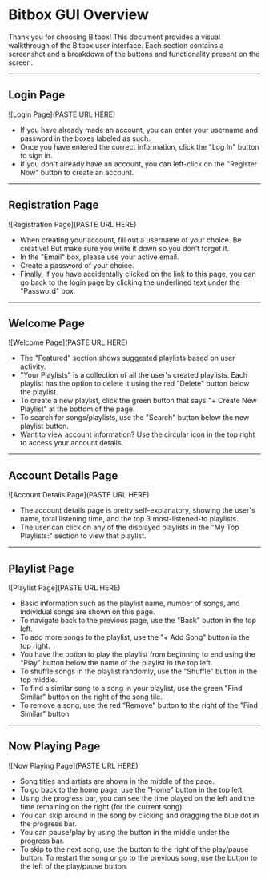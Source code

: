 # **Bitbox GUI Overview**

Thank you for choosing Bitbox! This document provides a visual walkthrough of the Bitbox user interface. Each section contains a screenshot and a breakdown of the buttons and functionality present on the screen.

---

## **Login Page**

![Login Page](PASTE URL HERE)

- If you have already made an account, you can enter your username and password in the boxes labeled as such.
- Once you have entered the correct information, click the "Log In" button to sign in.
- If you don't already have an account, you can left-click on the "Register Now" button to create an account.

---

## **Registration Page**

![Registration Page](PASTE URL HERE)

- When creating your account, fill out a username of your choice. Be creative! But make sure you write it down so you don’t forget it.
- In the "Email" box, please use your active email.
- Create a password of your choice.
- Finally, if you have accidentally clicked on the link to this page, you can go back to the login page by clicking the underlined text under the "Password" box.

---

## **Welcome Page**

![Welcome Page](PASTE URL HERE)

- The "Featured" section shows suggested playlists based on user activity.
- "Your Playlists" is a collection of all the user's created playlists. Each playlist has the option to delete it using the red "Delete" button below the playlist.
- To create a new playlist, click the green button that says "+ Create New Playlist" at the bottom of the page.
- To search for songs/playlists, use the "Search" button below the new playlist button.
- Want to view account information? Use the circular icon in the top right to access your account details.

---

## **Account Details Page**

![Account Details Page](PASTE URL HERE)

- The account details page is pretty self-explanatory, showing the user's name, total listening time, and the top 3 most-listened-to playlists.
- The user can click on any of the displayed playlists in the "My Top Playlists:" section to view that playlist.

---

## **Playlist Page**

![Playlist Page](PASTE URL HERE)

- Basic information such as the playlist name, number of songs, and individual songs are shown on this page.
- To navigate back to the previous page, use the "Back" button in the top left.
- To add more songs to the playlist, use the "+ Add Song" button in the top right.
- You have the option to play the playlist from beginning to end using the "Play" button below the name of the playlist in the top left.
- To shuffle songs in the playlist randomly, use the "Shuffle" button in the top middle.
- To find a similar song to a song in your playlist, use the green "Find Similar" button on the right of the song tile.
- To remove a song, use the red "Remove" button to the right of the "Find Similar" button.

---

## **Now Playing Page**

![Now Playing Page](PASTE URL HERE)

- Song titles and artists are shown in the middle of the page.
- To go back to the home page, use the "Home" button in the top left.
- Using the progress bar, you can see the time played on the left and the time remaining on the right (for the current song).
- You can skip around in the song by clicking and dragging the blue dot in the progress bar.
- You can pause/play by using the button in the middle under the progress bar.
- To skip to the next song, use the button to the right of the play/pause button. To restart the song or go to the previous song, use the button to the left of the play/pause button.
